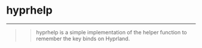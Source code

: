 # hyprhelp

---

>> hyprhelp is a simple implementation of the helper function to remember the key binds on Hyprland.

